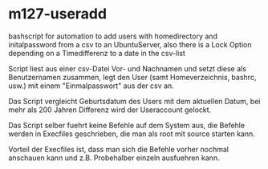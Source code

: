 # m127-useradd
bashscript for automation to add users with homedirectory and initalpassword from a csv to an UbuntuServer, 
also there is a Lock Option depending on a Timedifferenz to a date in the csv-list


Script liest aus einer csv-Datei Vor- und Nachnamen und setzt diese als Benutzernamen zusammen, legt den User (samt Homeverzeichnis, bashrc, usw.) mit einem "Einmalpasswort" aus der csv an.

Das Script vergleicht Geburtsdatum des Users mit dem aktuellen Datum, bei mehr als 200 Jahren Differenz wird der Useraccount gelockt.

Das Script selber fuehrt keine Befehle auf dem System aus, die Befehle werden in Execfiles geschrieben, die man als root mit source starten kann.

Vorteil der Execfiles ist, dass man sich die Befehle vorher nochmal anschauen kann und z.B. Probehalber einzeln ausfuehren kann. 
